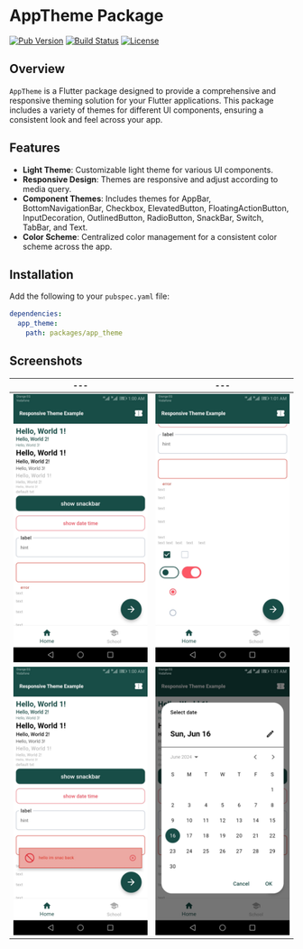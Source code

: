 # AppTheme Package

[![Pub Version](https://img.shields.io/pub/v/app_theme.svg)](https://pub.dev/packages/app_theme) [![Build Status](https://img.shields.io/github/actions/workflow/status/your_github_username/app_theme/build.yml)](https://github.com/your_github_username/app_theme/actions) [![License](https://img.shields.io/badge/license-MIT-blue.svg)](https://opensource.org/licenses/MIT)

## Overview

`AppTheme` is a Flutter package designed to provide a comprehensive and responsive theming solution for your Flutter applications. This package includes a variety of themes for different UI components, ensuring a consistent look and feel across your app.

## Features

- **Light Theme**: Customizable light theme for various UI components.
- **Responsive Design**: Themes are responsive and adjust according to media query.
- **Component Themes**: Includes themes for AppBar, BottomNavigationBar, Checkbox, ElevatedButton, FloatingActionButton, InputDecoration, OutlinedButton, RadioButton, SnackBar, Switch, TabBar, and Text.
- **Color Scheme**: Centralized color management for a consistent color scheme across the app.

## Installation

Add the following to your `pubspec.yaml` file:

```yaml
dependencies:
  app_theme:
    path: packages/app_theme    
```
## Screenshots

---              |  --- 
:-------------------------:|:-------------------------:
![](screen_shots/Screenshot_1.jpg)  |  ![](screen_shots/Screenshot_2.jpg)
![](screen_shots/Screenshot_3.jpg)  |  ![](screen_shots/Screenshot_4.jpg)

